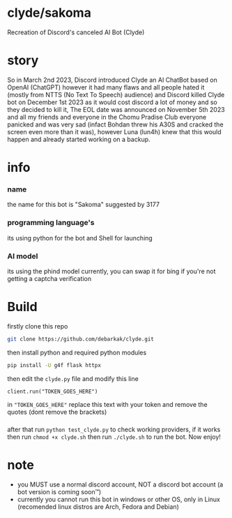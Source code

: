 # clyde/sakoma
 Recreation of Discord's canceled AI Bot (Clyde)

# story
So in March 2nd 2023, Discord introduced Clyde an AI ChatBot based on OpenAI (ChatGPT) however it had many flaws and all people hated it (mostly from NTTS (No Text To Speech) audience) and Discord killed Clyde bot on December 1st 2023 as it would cost discord a lot of money and so they decided to kill it, The EOL date was announced on November 5th 2023 and all my friends and everyone in the Chomu Pradise Club everyone panicked and was very sad (infact Bohdan threw his A30S and cracked the screen even more than it was), however Luna (lun4h) knew that this would happen and already started working on a backup.

# info
### name
the name for this bot is "Sakoma" suggested by 3177 
### programming language's
its using python for the bot and Shell for launching
### AI model
its using the phind model currently, you can swap it for bing if you're not getting a captcha verification

# Build
firstly clone this repo
```sh
git clone https://github.com/debarkak/clyde.git
```

then install python and required python modules
```sh
pip install -U g4f flask httpx
```

then edit the `clyde.py` file and modify this line
```
client.run("TOKEN_GOES_HERE")
```

in `"TOKEN_GOES_HERE"` replace this text with your token and remove the quotes (dont remove the brackets)

###
after that run `python test_clyde.py` to check working providers, if it works then run `chmod +x clyde.sh` then run `./clyde.sh` to run the bot. Now enjoy!

# note
* you MUST use a normal discord account, NOT a discord bot account (a bot version is coming soon:tm:)
* currently you cannot run this bot in windows or other OS, only in Linux (recomended linux distros are Arch, Fedora and Debian)



